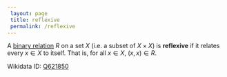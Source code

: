 ```yaml
---
 layout: page
 title: reflexive
 permalink: /reflexive
---
```

A [binary relation](https://defsmath.github.io/DefsMath/binary_relation) $R$ on a set $X$ (i.e. a subset of $X \times X$) is **reflexive** if it relates every $x \in X$ to itself. That is, for all $x \in X$, $(x,x) \in R$.

Wikidata ID: [Q621850](https://www.wikidata.org/wiki/Q621850)